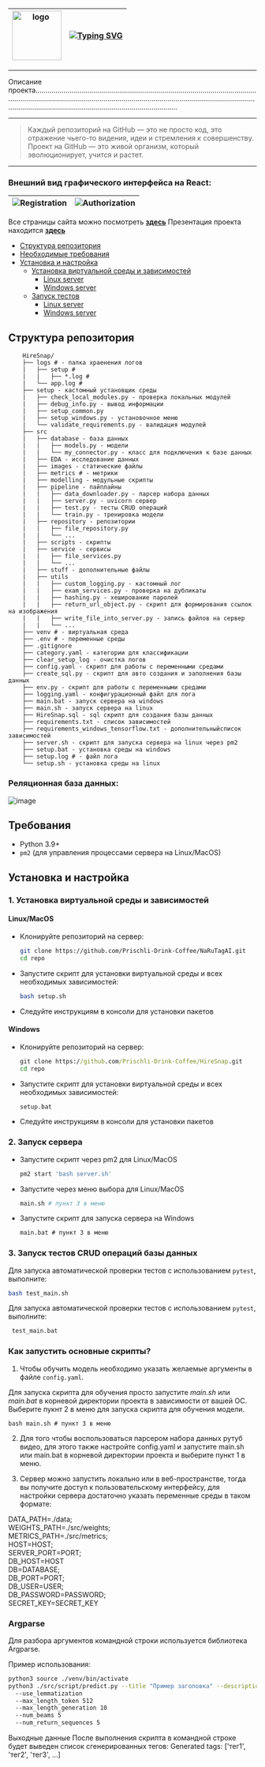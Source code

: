 
# 

| <img src="./src/images/logo.svg" width="100" height="100" alt="logo"> | <a href="https://git.io/typing-svg"><img src="https://readme-typing-svg.herokuapp.com?font=Fira+Code&weight=100&size=30&pause=1000&center=true&vCenter=true&multiline=true&repeat=false&random=false&width=950&lines=HireSnap" alt="Typing SVG" /></a> |
|-----------------------------------------------------------------------|--------------------------------------------------------------------------------------------------------------------------------------------------------------------------------------------------------------------------------------------------------|


---

Описание проекта................................................................................................................................................................................................................................................................................................................................

---

> Каждый репозиторий на GitHub — это не просто код, это отражение чьего-то видения,
> идеи и стремления к совершенству. Проект на GitHub — это живой организм,
> который эволюционирует, учится и растет.

---


### Внешний вид графического интерфейса на React:

| ![Registration](./src/images/registration.svg) | ![Authorization](./src/images/authorization.svg) |
|------------------------------------------------|--------------------------------------------------|


Все страницы сайта можно посмотреть [**здесь**](./src/images/HireSnap.pdf)
Презентация проекта находится [**здесь**](./src/images/HireSnap_presentation.pdf)



- [Структура репозитория](#структура-репозитория)
- [Необходимые требования](#требования)
- [Установка и настройка](#установка-и-настройка)
  - [Установка виртуальной среды и зависимостей](#1-установка-виртуальной-среды-и-зависимостей)
    - [Linux server](#linuxmacos)
    - [Windows server](#windows)
  - [Запуск тестов](#2-запуск-тестов)
    - [Linux server](#linuxmacos-1)
    - [Windows server](#windows-1)




 ## Структура репозитория

```
    HireSnap/
    ├── logs # - папка храенения логов
    |   ├── setup #
    |   |   ├── *.log #
    |   └── app.log #
    ├── setup - кастомный установщик среды
    |   ├── check_local_modules.py - проверка локальных модулей
    |   ├── debug_info.py - вывод информации
    |   ├── setup_common.py
    |   ├── setup_windows.py - установочное меню
    |   └── validate_requirements.py - валидация модулей
    ├── src
    |   ├── database - база данных
    |   |   ├── models.py - модели
    |   |   └── my_connector.py - класс для подключения к базе данных
    |   ├── EDA - исследование данных
    |   ├── images - статические файлы
    |   ├── metrics # - метрики
    |   ├── modelling - модульные скрипты
    |   ├── pipeline - пайплайны
    |   |   ├── data_downloader.py - парсер набора данных
    |   |   ├── server.py - uvicorn сервер
    |   |   ├── test.py - тесты CRUD операций
    |   |   └── train.py - тренировка модели
    |   ├── repository - репозитории
    |   |   ├── file_repository.py
    |   |   └── ...
    |   ├── scripts - скрипты
    |   ├── service - сервисы
    |   |   ├── file_services.py
    |   |   └── ...
    |   ├── stuff - дополнительные файлы
    |   ├── utils
    |   |   ├── custom_logging.py - кастомный лог
    |   |   ├── exam_services.py - проверка на дубликаты
    |   |   ├── hashing.py - хеширование паролей
    |   |   ├── return_url_object.py - скрипт для формирования ссылок на изображения
    |   |   ├── write_file_into_server.py - запись файлов на сервер
    |   |   └── ...
    ├── venv # - виртуальная среда
    ├── .env # - переменные среды
    ├── .gitignore
    ├── category.yaml - категории для классификации
    ├── clear_setup_log - очистка логов
    ├── config.yaml - скрипт для работы с переменными средами
    ├── create_sql.py - скрипт для авто создания и заполнения базы данных
    ├── env.py - скрипт для работы с переменными средами
    ├── logging.yaml - конфигурационный файл для лога
    ├── main.bat - запуск сервера на windows
    ├── main.sh - запуск сервера на linux
    ├── HireSnap.sql - sql скрипт для создания базы данных
    ├── requirements.txt - список зависимостей
    ├── requirements_windows_tensorflow.txt - дополнительныйсписок зависимостей
    ├── server.sh - скрипт для запуска сервера на linux через pm2
    ├── setup.bat - установка среды на windows
    ├── setup.log # - файл лога
    └── setup.sh - установка среды на linux
```


### Реляционная база данных:

![image](./src/images/HireSnap.svg)



  ## Требования
- Python 3.9+ 
- `pm2` (для управления процессами сервера на Linux/MacOS)





 ## Установка и настройка

### 1. Установка виртуальной среды и зависимостей

#### Linux/MacOS

* Клонируйте репозиторий на сервер:
    ```bash
    git clone https://github.com/Prischli-Drink-Coffee/NaRuTagAI.git
    cd repo
    ```
* Запустите скрипт для установки виртуальной среды и всех необходимых зависимостей:
    ```bash
    bash setup.sh
    ```

* Следуйте инструкциям в консоли для установки пакетов

#### Windows

* Клонируйте репозиторий на сервер:
    ```cmd
    git clone https://github.com/Prischli-Drink-Coffee/HireSnap.git
    cd repo
    ```

* Запустите скрипт для установки виртуальной среды и всех необходимых зависимостей:
    ```cmd
    setup.bat
    ```
* Следуйте инструкциям в консоли для установки пакетов


### 2. Запуск сервера

* Запустите скрипт через pm2 для Linux/MacOS
    ```bash
    pm2 start 'bash server.sh'
    ```
* Запустите через меню выбора для Linux/MacOS
    ```bash
    main.sh # пункт 3 в меню
    ```
* Запустите скрипт для запуска сервера на Windows
    ```cmd
    main.bat # пункт 3 в меню
    ```


### 3. Запуск тестов CRUD операций базы данных

Для запуска автоматической проверки тестов с использованием `pytest`, выполните:
```bash
bash test_main.sh
   ```

Для запуска автоматической проверки тестов с использованием `pytest`, выполните:
```cmd
 test_main.bat
   ```

### Как запустить основные скрипты?

1. Чтобы обучить модель необходимо указать желаемые аргументы в файле `config.yaml`.

Для запуска скрипта для обучения просто запустите *main.sh* или *main.bat* в корневой директории проекта в зависимости от вашей ОС.
Выберите пукнт 2 в меню для запуска скрипта для обучения модели.
```
bash main.sh # пункт 3 в меню
```


2. Для того чтобы воспользоваться парсером набора данных рутуб видео, для этого также настройте
config.yaml и запустите main.sh или main.bat в корневой директории проекта и выберите пункт 1 в меню.

3. Сервер можно запустить локально или в веб-пространстве, тогда вы получите доступ к пользовательскому интерфейсу, для настройки сервера достаточно указать переменные среды в таком формате:

DATA_PATH=./data; <br/>
WEIGHTS_PATH=./src/weights; <br/>
METRICS_PATH=./src/metrics; <br/>
HOST=HOST; <br/>
SERVER_PORT=PORT; <br/>
DB_HOST=HOST <br/>
DB=DATABASE; <br/>
DB_PORT=PORT; <br/>
DB_USER=USER; <br/>
DB_PASSWORD=PASSWORD; <br/>
SECRET_KEY=SECRET_KEY <br/>


### Argparse

Для разбора аргументов командной строки используется библиотека Argparse.

Пример использования:
```bash
python3 source ./venv/bin/activate
python3 ./src/script/predict.py --title "Пример заголовка" --description "Пример описания"
  --use_lemmatization
  --max_length_token 512
  --max_length_generation 10
  --num_beams 5
  --num_return_sequences 5
```
Выходные данные
После выполнения скрипта в командной строке будет выведен список сгенерированных тегов:
Generated tags: ['тег1', 'тег2', 'тег3', ...]
